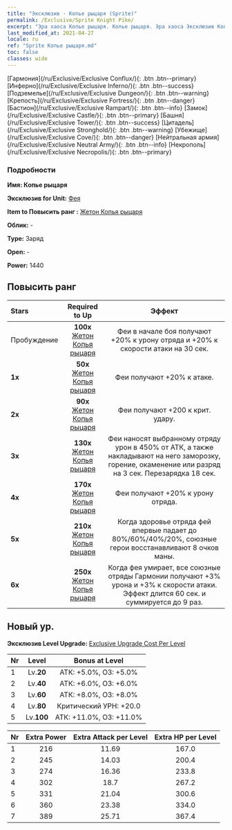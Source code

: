 ```yaml
---
title: "Эксклюзив - Копье рыцаря (Sprite)"
permalink: /Exclusive/Sprite Knight Pike/
excerpt: "Эра хаоса Копье рыцаря. Копье рыцаря. Эра хаоса Эксклюзив Копье рыцаря. Фея Эксклюзив."
last_modified_at: 2021-04-27
locale: ru
ref: "Sprite Копье рыцаря.md"
toc: false
classes: wide
---
```

 [Гармония](/ru/Exclusive/Exclusive Conflux/){: .btn .btn--primary} [Инферно](/ru/Exclusive/Exclusive Inferno/){: .btn .btn--success} [Подземелье](/ru/Exclusive/Exclusive Dungeon/){: .btn .btn--warning} [Крепость](/ru/Exclusive/Exclusive Fortress/){: .btn .btn--danger} [Бастион](/ru/Exclusive/Exclusive Rampart/){: .btn .btn--info} [Замок](/ru/Exclusive/Exclusive Castle/){: .btn .btn--primary} [Башня](/ru/Exclusive/Exclusive Tower/){: .btn .btn--success} [Цитадель](/ru/Exclusive/Exclusive Stronghold/){: .btn .btn--warning} [Убежище](/ru/Exclusive/Exclusive Cove/){: .btn .btn--danger} [Нейтральная армия](/ru/Exclusive/Exclusive Neutral Army/){: .btn .btn--info} [Некрополь](/ru/Exclusive/Exclusive Necropolis/){: .btn .btn--primary} 

### Подробности
 **Имя: Копье рыцаря** 

 **Эксклюзив for Unit:** [Фея](/ru/units/Sprite/) 

 **Item to Повысить ранг :** [Жетон Копья рыцаря](/ItemsRU/con_916/)

 **Облик:** -

 **Type:** Заряд

 **Open:** -

 **Power:** 1440

## Повысить ранг 

  |     Stars    |  Required to Up | Эффект |
  |:-------------|:---------------:|:---------------:|
  |  Пробуждение  | **100x** [Жетон Копья рыцаря](/ItemsRU/con_916/) | Феи в начале боя получают +20% к урону отряда и +20% к скорости атаки на 30 сек. |
  | **1x** <i class="fas fa-star"/> | **50x** [Жетон Копья рыцаря](/ItemsRU/con_916/) | Феи получают +20% к атаке. |
  | **2x** <i class="fas fa-star"/> | **90x** [Жетон Копья рыцаря](/ItemsRU/con_916/) | Феи получают +200 к крит. удару. |
  | **3x** <i class="fas fa-star"/> | **130x** [Жетон Копья рыцаря](/ItemsRU/con_916/) | Феи наносят выбранному отряду урон в 450% от АТК, а также накладывают на него заморозку, горение, окаменение или разряд на 3 сек. Перезарядка 18 сек. |
  | **4x** <i class="fas fa-star"/> | **170x** [Жетон Копья рыцаря](/ItemsRU/con_916/) | Феи получают +20% к урону отряда. |
  | **5x** <i class="fas fa-star"/> | **210x** [Жетон Копья рыцаря](/ItemsRU/con_916/) | Когда здоровье отряда фей впервые падает до 80%/60%/40%/20%, союзные герои восстанавливают 8 очков маны. |
  | **6x** <i class="fas fa-star"/> | **250x** [Жетон Копья рыцаря](/ItemsRU/con_916/) | Когда фея умирает, все союзные отряды Гармонии получают +3% урона и +3% к скорости атаки. Эффект длится 60 сек. и суммируется до 9 раз. |


## Новый ур.
 **Эксклюзив Level Upgrade:** [Exclusive Upgrade Cost Per Level](/Exclusive/ExclusiveUpgradeCostPerLevel/)

  |  Nr  |   Level  | Bonus at Level |
  |:-----|:--------:|:--------------:|
  | 1 | Lv.**20** | АТК: +5.0%, ОЗ: +5.0% |
  | 2 | Lv.**40** | АТК: +6.0%, ОЗ: +6.0% |
  | 3 | Lv.**60** | АТК: +8.0%, ОЗ: +8.0% |
  | 4 | Lv.**80** | Критический УРН: +20.0 |
  | 5 | Lv.**100** | АТК: +11.0%, ОЗ: +11.0% |


  |  Nr  |  Extra Power | Extra Attack per Level | Extra HP per Level |
  |:-----|:--------:|:--------:|:--------:|
  | 1 | 216 | 11.69 | 167.0 |
  | 2 | 245 | 14.03 | 200.4 |
  | 3 | 274 | 16.36 | 233.8 |
  | 4 | 302 | 18.7 | 267.2 |
  | 5 | 331 | 21.04 | 300.6 |
  | 6 | 360 | 23.38 | 334.0 |
  | 7 | 389 | 25.71 | 367.4 |


